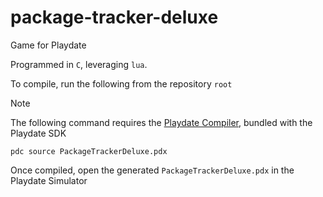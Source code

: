 # package-tracker-deluxe

Game for Playdate

Programmed in `C`, leveraging `lua`.

To compile, run the following from the repository `root`

> [!NOTE]
> The following command requires the [Playdate Compiler](https://play.date/dev/), bundled with the Playdate SDK 
```
pdc source PackageTrackerDeluxe.pdx
```
Once compiled, open the generated `PackageTrackerDeluxe.pdx` in the Playdate Simulator
